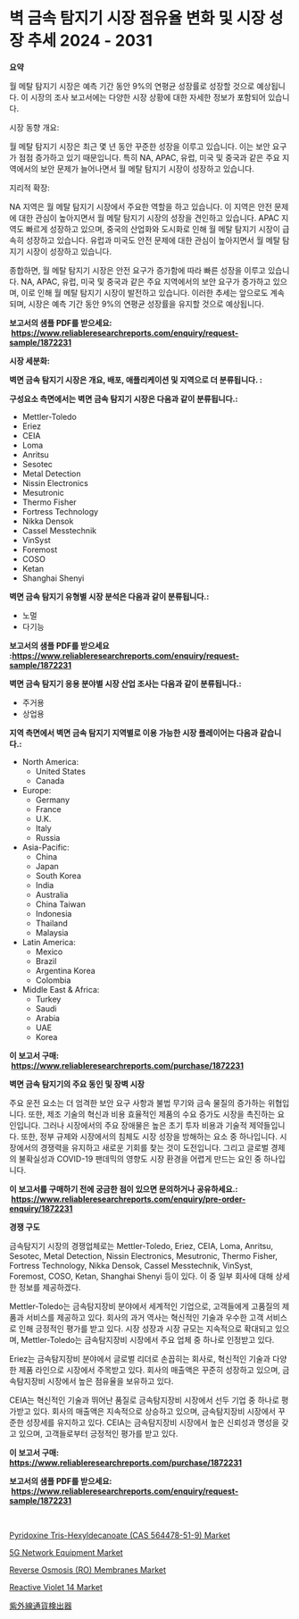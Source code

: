 <p><h1>벽 금속 탐지기 시장 점유율 변화 및 시장 성장 추세 2024 - 2031</h1></p><p><strong>요약</strong></p>
<p><p>월 메탈 탐지기 시장은 예측 기간 동안 9%의 연평균 성장률로 성장할 것으로 예상됩니다. 이 시장의 조사 보고서에는 다양한 시장 상황에 대한 자세한 정보가 포함되어 있습니다.</p><p>시장 동향 개요:</p><p>월 메탈 탐지기 시장은 최근 몇 년 동안 꾸준한 성장을 이루고 있습니다. 이는 보안 요구가 점점 증가하고 있기 때문입니다. 특히 NA, APAC, 유럽, 미국 및 중국과 같은 주요 지역에서의 보안 문제가 늘어나면서 월 메탈 탐지기 시장이 성장하고 있습니다.</p><p>지리적 확장:</p><p>NA 지역은 월 메탈 탐지기 시장에서 주요한 역할을 하고 있습니다. 이 지역은 안전 문제에 대한 관심이 높아지면서 월 메탈 탐지기 시장의 성장을 견인하고 있습니다. APAC 지역도 빠르게 성장하고 있으며, 중국의 산업화와 도시화로 인해 월 메탈 탐지기 시장이 급속히 성장하고 있습니다. 유럽과 미국도 안전 문제에 대한 관심이 높아지면서 월 메탈 탐지기 시장이 성장하고 있습니다.</p><p>종합하면, 월 메탈 탐지기 시장은 안전 요구가 증가함에 따라 빠른 성장을 이루고 있습니다. NA, APAC, 유럽, 미국 및 중국과 같은 주요 지역에서의 보안 요구가 증가하고 있으며, 이로 인해 월 메탈 탐지기 시장이 발전하고 있습니다. 이러한 추세는 앞으로도 계속되며, 시장은 예측 기간 동안 9%의 연평균 성장률을 유지할 것으로 예상됩니다.</p></p>
<p><strong>보고서의 샘플 PDF를 받으세요: &nbsp;<a href="https://www.reliableresearchreports.com/enquiry/request-sample/1872231">https://www.reliableresearchreports.com/enquiry/request-sample/1872231</a></strong></p>
<p><strong>시장 세분화:</strong></p>
<p><strong> 벽면 금속 탐지기 시장은 개요, 배포, 애플리케이션 및 지역으로 더 분류됩니다. :</strong></p>
<p><strong>구성요소 측면에서는 벽면 금속 탐지기 시장은 다음과 같이 분류됩니다.:</strong></p>
<p><ul><li>Mettler-Toledo</li><li>Eriez</li><li>CEIA</li><li>Loma</li><li>Anritsu</li><li>Sesotec</li><li>Metal Detection</li><li>Nissin Electronics</li><li>Mesutronic</li><li>Thermo Fisher</li><li>Fortress Technology</li><li>Nikka Densok</li><li>Cassel Messtechnik</li><li>VinSyst</li><li>Foremost</li><li>COSO</li><li>Ketan</li><li>Shanghai Shenyi</li></ul></p>
<p><strong> 벽면 금속 탐지기 유형별 시장 분석은 다음과 같이 분류됩니다.:</strong></p>
<p><ul><li>노멀</li><li>다기능</li></ul></p>
<p><strong>보고서의 샘플 PDF를 받으세요 :<a href="https://www.reliableresearchreports.com/enquiry/request-sample/1872231">https://www.reliableresearchreports.com/enquiry/request-sample/1872231</a></strong></p>
<p><strong> 벽면 금속 탐지기 응용 분야별 시장 산업 조사는 다음과 같이 분류됩니다.:</strong></p>
<p><ul><li>주거용</li><li>상업용</li></ul></p>
<p><strong>지역 측면에서 벽면 금속 탐지기 지역별로 이용 가능한 시장 플레이어는 다음과 같습니다.:</strong></p>
<p><ul>
    <li>
        North America:
        <ul>
            <li>United States</li>
            <li>Canada</li>
        </ul>
    </li>
    <li>
        Europe:
        <ul>
            <li>Germany</li>
            <li>France</li>
            <li>U.K.</li>
            <li>Italy</li>
            <li>Russia</li>
        </ul>
    </li>
    <li>
        Asia-Pacific:
        <ul>
            <li>China</li>
            <li>Japan</li>
            <li>South Korea</li>
            <li>India</li>
            <li>Australia</li>
            <li>China Taiwan</li>
            <li>Indonesia</li>
            <li>Thailand</li>
            <li>Malaysia</li>
        </ul>
    </li>
    <li>
        Latin America:
        <ul>
            <li>Mexico</li>
            <li>Brazil</li>
            <li>Argentina Korea</li>
            <li>Colombia</li>
        </ul>
    </li>
    <li>
        Middle East & Africa:
        <ul>
            <li>Turkey</li>
            <li>Saudi</li>
            <li>Arabia</li>
            <li>UAE</li>
            <li>Korea</li>
        </ul>
    </li>
    </ul></p>
<p><strong>이 보고서 구매: &nbsp;<a href="https://www.reliableresearchreports.com/purchase/1872231">https://www.reliableresearchreports.com/purchase/1872231</a></strong></p>
<p><strong>벽면 금속 탐지기의 주요 동인 및 장벽 시장</strong></p>
<p><p>주요 운전 요소는 더 엄격한 보안 요구 사항과 불법 무기와 금속 물질의 증가하는 위협입니다. 또한, 제조 기술의 혁신과 비용 효율적인 제품의 수요 증가도 시장을 촉진하는 요인입니다. 그러나 시장에서의 주요 장애물은 높은 초기 투자 비용과 기술적 제약들입니다. 또한, 정부 규제와 시장에서의 침체도 시장 성장을 방해하는 요소 중 하나입니다. 시장에서의 경쟁력을 유지하고 새로운 기회를 찾는 것이 도전입니다. 그리고 글로벌 경제의 불확실성과 COVID-19 팬데믹의 영향도 시장 환경을 어렵게 만드는 요인 중 하나입니다.</p></p>
<p><strong>이 보고서를 구매하기 전에 궁금한 점이 있으면 문의하거나 공유하세요.: &nbsp;<a href="https://www.reliableresearchreports.com/enquiry/pre-order-enquiry/1872231">https://www.reliableresearchreports.com/enquiry/pre-order-enquiry/1872231</a></strong></p>
<p><strong>경쟁 구도</strong></p>
<p><p>금속탐지기 시장의 경쟁업체로는 Mettler-Toledo, Eriez, CEIA, Loma, Anritsu, Sesotec, Metal Detection, Nissin Electronics, Mesutronic, Thermo Fisher, Fortress Technology, Nikka Densok, Cassel Messtechnik, VinSyst, Foremost, COSO, Ketan, Shanghai Shenyi 등이 있다. 이 중 일부 회사에 대해 상세한 정보를 제공하겠다.</p><p>Mettler-Toledo는 금속탐지장비 분야에서 세계적인 기업으로, 고객들에게 고품질의 제품과 서비스를 제공하고 있다. 회사의 과거 역사는 혁신적인 기술과 우수한 고객 서비스로 인해 긍정적인 평가를 받고 있다. 시장 성장과 시장 규모는 지속적으로 확대되고 있으며, Mettler-Toledo는 금속탐지장비 시장에서 주요 업체 중 하나로 인정받고 있다.</p><p>Eriez는 금속탐지장비 분야에서 글로벌 리더로 손꼽히는 회사로, 혁신적인 기술과 다양한 제품 라인으로 시장에서 주목받고 있다. 회사의 매출액은 꾸준히 성장하고 있으며, 금속탐지장비 시장에서 높은 점유율을 보유하고 있다.</p><p>CEIA는 혁신적인 기술과 뛰어난 품질로 금속탐지장비 시장에서 선두 기업 중 하나로 평가받고 있다. 회사의 매출액은 지속적으로 상승하고 있으며, 금속탐지장비 시장에서 꾸준한 성장세를 유지하고 있다. CEIA는 금속탐지장비 시장에서 높은 신뢰성과 명성을 갖고 있으며, 고객들로부터 긍정적인 평가를 받고 있다.</p></p>
<p><strong>이 보고서 구매: &nbsp; <a href="https://www.reliableresearchreports.com/purchase/1872231">https://www.reliableresearchreports.com/purchase/1872231</a></strong></p>
<p><strong>보고서의 샘플 PDF를 받으세요: &nbsp;<a href="https://www.reliableresearchreports.com/enquiry/request-sample/1872231">https://www.reliableresearchreports.com/enquiry/request-sample/1872231</a></strong><strong></strong></p>
<p>&nbsp;</p>
<p><p><a href="https://github.com/sofayahoo2023/Market-Research-Report-List-3/blob/main/pyridoxine-tris-hexyldecanoate-cas-564478-51-9-market.md">Pyridoxine Tris-Hexyldecanoate (CAS 564478-51-9) Market</a></p><p><a href="https://view.publitas.com/reportprime-1/5g-network-equipment-market-size-market-share-and-global-market-analysis-report-2024-2031/">5G Network Equipment Market</a></p><p><a href="https://github.com/joannesouthgate/Market-Research-Report-List-2/blob/main/reverse-osmosis-ro-membranes-market.md">Reverse Osmosis (RO) Membranes Market</a></p><p><a href="https://cat-emmental-94b.notion.site/Reactive-Violet-14-Market-Size-Global-Industry-Overview-Market-Segmentation-and-Forecast-2024-to--45010a2853cd4439b4ef188c885caa8d">Reactive Violet 14 Market</a></p><p><a href="https://github.com/vhemk0794148/Market-Research-Report-List-1/blob/main/88174462601.md">紫外線通貨検出器</a></p></p>